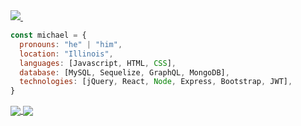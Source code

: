 <a href="https://www.linkedin.com/in/michael-bee-13676a225/">
 <img src="https://img.shields.io/badge/-MichaelBee-blue?style=flat-square&logo=Linkedin&logoColor=white&link=https://www.linkedin.com/in/michael-bee-13676a225/"/>
</a>
<img src="https://komarev.com/ghpvc/?username=Michael-Bee&style=flat-square&color=blue" alt=""/>


```javascript
const michael = {
  pronouns: "he" | "him",
  location: "Illinois",
  languages: [Javascript, HTML, CSS],
  database: [MySQL, Sequelize, GraphQL, MongoDB],
  technologies: [jQuery, React, Node, Express, Bootstrap, JWT],
}
```


<p>
<a href="https://github.com/Michael-Bee/github-readme-stats">
  <img align="center" src="https://github-readme-stats.vercel.app/api?username=Michael-Bee&hide=stars,issues&count_private=true&show_icons=true" />
</a>
<a href="https://github.com/Michael-Bee/github-readme-stats">
  <img align="center" src="https://github-readme-stats.vercel.app/api/top-langs/?username=Michael-Bee&layout=compact" />
</a>
</p>